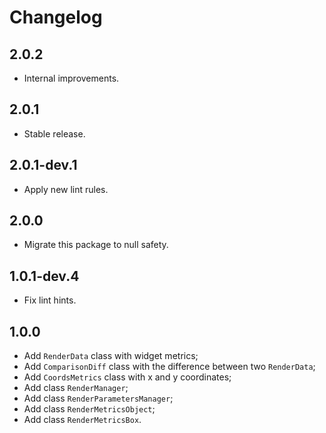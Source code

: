 # Changelog

## 2.0.2

* Internal improvements.

## 2.0.1

* Stable release.

## 2.0.1-dev.1

* Apply new lint rules.

## 2.0.0

* Migrate this package to null safety.

## 1.0.1-dev.4

* Fix lint hints.

## 1.0.0

* Add `RenderData` class with widget metrics;
* Add `ComparisonDiff` class with the difference between two `RenderData`;
* Add `CoordsMetrics` class with x and y coordinates;
* Add class `RenderManager`;
* Add class `RenderParametersManager`;
* Add class `RenderMetricsObject`;
* Add class `RenderMetricsBox`.
